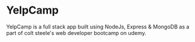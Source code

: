 # YelpCamp
YelpCamp is a full stack app built using NodeJs, Express &amp; MongoDB as a part of colt steele's web developer bootcamp on udemy.
